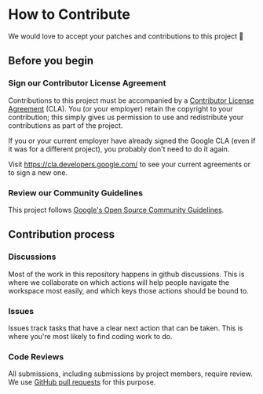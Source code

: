 # How to Contribute

We would love to accept your patches and contributions to this project 🎉

## Before you begin

### Sign our Contributor License Agreement

Contributions to this project must be accompanied by a
[Contributor License Agreement](https://cla.developers.google.com/about) (CLA).
You (or your employer) retain the copyright to your contribution; this simply
gives us permission to use and redistribute your contributions as part of the
project.

If you or your current employer have already signed the Google CLA (even if it
was for a different project), you probably don't need to do it again.

Visit <https://cla.developers.google.com/> to see your current agreements or to
sign a new one.

### Review our Community Guidelines

This project follows [Google's Open Source Community
Guidelines](https://opensource.google/conduct/).

## Contribution process

### Discussions

Most of the work in this repository happens in github discussions. This is where
we collaborate on which actions will help people navigate the workspace most
easily, and which keys those actions should be bound to.

### Issues

Issues track tasks that have a clear next action that can be taken. This is
where you're most likely to find coding work to do.

### Code Reviews

All submissions, including submissions by project members, require review. We
use [GitHub pull requests](https://docs.github.com/articles/about-pull-requests)
for this purpose.
